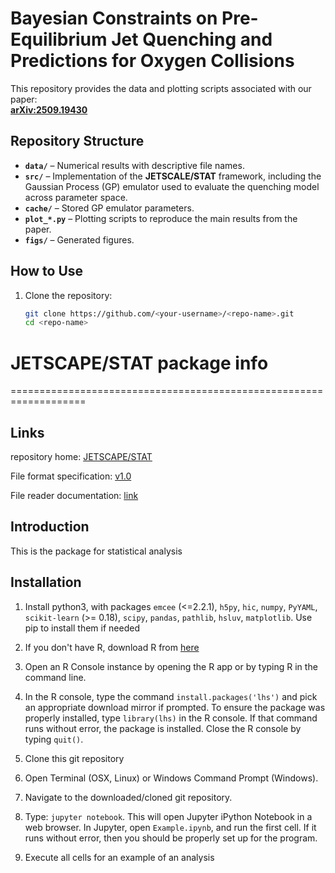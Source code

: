 # Bayesian Constraints on Pre-Equilibrium Jet Quenching and Predictions for Oxygen Collisions

This repository provides the data and plotting scripts associated with our paper:  
[**arXiv:2509.19430**](https://arxiv.org/abs/2509.19430)  

## Repository Structure

- **`data/`** – Numerical results with descriptive file names.  
- **`src/`** – Implementation of the **JETSCALE/STAT** framework, including the Gaussian Process (GP) emulator used to evaluate the quenching model across parameter space.  
- **`cache/`** – Stored GP emulator parameters.  
- **`plot_*.py`** – Plotting scripts to reproduce the main results from the paper.  
- **`figs/`** – Generated figures.  

## How to Use

1. Clone the repository:  
   ```bash
   git clone https://github.com/<your-username>/<repo-name>.git
   cd <repo-name>

# JETSCAPE/STAT package info
===================================================================

Links
-----
repository home: [JETSCAPE/STAT](https://github.com/JETSCAPE/STAT/tree/master)

File format specification: [v1.0](https://www.evernote.com/l/ACWFCWrEcPxHPJ3_P0zUT74nuasCoL_DBmY)

File reader documentation: [link](https://www.evernote.com/l/ACXYRePvf2lNirII32b25Wg93rqD0kH1LSs)

[comment]: # (Previous documentation: http://hic-param-est.readthedocs.io/en/latest/ )

[comment]: # (-- Need to double check if everything up to date)

Introduction
------------

This is the package for statistical analysis


Installation
------------

1. Install python3, with packages `emcee` (<=2.2.1), `h5py`, `hic`, `numpy`, `PyYAML`, `scikit-learn` (>= 0.18), `scipy`, `pandas`, `pathlib`, `hsluv`, `matplotlib`.  Use pip to install them if needed

2. If you don't have R, download R from [here](https://cran.cnr.berkeley.edu/)

3. Open an R Console instance by opening the R app or by typing R in the command line.

4. In the R console, type the command `install.packages('lhs')` and pick an appropriate download mirror if prompted. To ensure the package was properly installed, type `library(lhs)` in the R console. If that command runs without error, the package is installed. Close the R console by typing `quit()`.

5. Clone this git repository

6. Open Terminal (OSX, Linux) or Windows Command Prompt (Windows).

7. Navigate to the downloaded/cloned git repository.

8. Type: `jupyter notebook`. This will open Jupyter iPython Notebook in a web browser.
In Jupyter, open `Example.ipynb`, and run the first cell. If it runs without error, then you should be properly set up for the program.

9. Execute all cells for an example of an analysis



